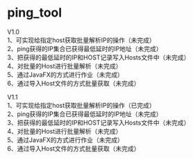 # ping_tool

V1.0<br>
1、可实现给指定host获取批量解析IP的操作（未完成）<br>
2、ping获得的IP集合已获得最低延时的IP地址（未完成）<br>
3、把获得的最低延时的IP和HOST记录写入Hosts文件中（未完成）<br>
4、对批量的Host进行批量解析（未完成）<br>
5、通过JavaFX的方式进行作业（未完成）<br>
6、通过导入Host文件的方式批量获取（未完成）<br>


V1.1<br>
1、可实现给指定host获取批量解析IP的操作（已完成）<br>
2、ping获得的IP集合已获得最低延时的IP地址（未完成）<br>
3、把获得的最低延时的IP和HOST记录写入Hosts文件中（未完成）<br>
4、对批量的Host进行批量解析（未完成）<br>
5、通过JavaFX的方式进行作业（未完成）<br>
6、通过导入Host文件的方式批量获取（未完成）<br>
